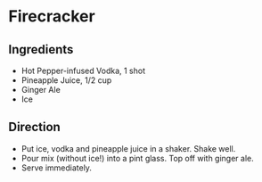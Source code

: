 # Firecracker

## Ingredients
  *  Hot Pepper-infused Vodka, 1 shot
  *  Pineapple Juice, 1/2 cup
  *  Ginger Ale
  *  Ice

## Direction

* Put ice, vodka and pineapple juice in a shaker. Shake well.
* Pour mix (without ice!) into a pint glass. Top off with ginger ale.
* Serve immediately.
